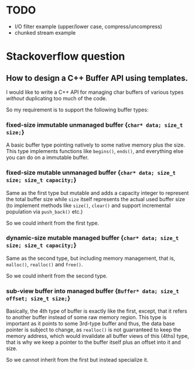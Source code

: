 # TODO

- I/O filter example (upper/lower case, compress/uncompress)
- chunked stream example

# Stackoverflow question

## How to design a C++ Buffer API using templates.

I would like to write a C++ API for managing char buffers of various types
*without* duplicating too much of the code.

So my requirement is to support the following buffer types:

### fixed-size immutable unmanaged buffer {`char* data; size_t size;`}

A basic buffer type pointing natively to some native memory plus the size.
This type implements functions like `begins()`, `ends()`, and everything else
you can do on a immutable buffer.

### fixed-size mutable unmanaged buffer {`char* data; size_t size; size_t capacity;`}

Same as the first type but mutable and adds a capacity integer to represent the total
buffer size while `size` itself represents the actual used buffer size (to implement
methods like `size()`, `clear()` and support incremental population via `push_back()` etc.)

So we could inherit from the first type.

### dynamic-size mutable managed buffer {`char* data; size_t size; size_t capacity;`}

Same as the second type, but including memory management, that is, `malloc()`, `realloc()` and `free()`.

So we could inherit from the second type.

### sub-view buffer into managed buffer {`Buffer* data; size_t offset; size_t size;`}

Basically, the 4th type of buffer is exactly like the first, except, that it
refers to another buffer instead of some raw memory region. This type is important
as it points to some 3rd-type buffer and thus, the data base pointer is subject to
change, as `realloc()` is not guarranteed to keep the memory address, which would
invalidate all buffer views of this (4ths) type, that is why we keep a
pointer to the buffer itself plus an offset into it and size.

So we cannot inherit from the first but instead specialize it.
